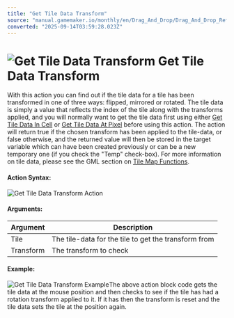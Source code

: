 ```yaml
---
title: "Get Tile Data Transform"
source: "manual.gamemaker.io/monthly/en/Drag_And_Drop/Drag_And_Drop_Reference/Tiles/Get_Tile_Data_Transform.htm"
converted: "2025-09-14T03:59:28.023Z"
---
```


# ![Get Tile Data Transform](../../../assets/Images/Scripting_Reference/Drag_And_Drop/Reference/Tiles/i_Tiles_Get_Tile_Data_Transform.png) Get Tile Data Transform

With this action you can find out if the tile data for a tile has been transformed in one of three ways: flipped, mirrored or rotated. The tile data is simply a value that reflects the index of the tile along with the transforms applied, and you will normally want to get the tile data first using either [Get Tile Data In Cell](Get_Tile_Data_In_Cell.md) or [Get Tile Data At Pixel](Get_Tile_Data_At_Pixel.md) before using this action. The action will return true if the chosen transform has been applied to the tile-data, or false otherwise, and the returned value will then be stored in the target variable which can have been created previously or can be a new temporary one (if you check the "Temp" check-box). For more information on tile data, please see the GML section on [Tile Map Functions](../../../GameMaker_Language/GML_Reference/Asset_Management/Rooms/Tile_Map_Layers/Tile_Map_Layers.md).

#### Action Syntax:

![Get Tile Data Transform Action](../../../assets/Images/Scripting_Reference/Drag_And_Drop/Reference/Tiles/a_Tiles_Get_Tile_Data_Transform.png)

#### Arguments:

| Argument | Description |
| --- | --- |
| Tile | The tile-data for the tile to get the transform from |
| Transform | The transform to check |

#### Example:

![Get Tile Data Transform Example](../../../assets/Images/Scripting_Reference/Drag_And_Drop/Reference/Tiles/e_Tiles_Set_Tile_Data_Transform.png)The above action block code gets the tile data at the mouse position and then checks to see if the tile has had a rotation transform applied to it. If it has then the transform is reset and the tile data sets the tile at the position again.